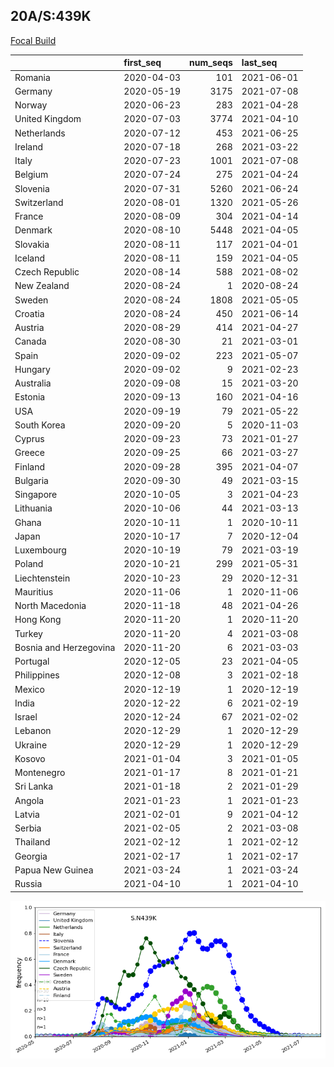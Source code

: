 

## 20A/S:439K
[Focal Build](https://nextstrain.org/groups/neherlab/ncov/S.N439K?c=gt-S_439&f_region=Europe)

|                        | first_seq   |   num_seqs | last_seq   |
|:-----------------------|:------------|-----------:|:-----------|
| Romania                | 2020-04-03  |        101 | 2021-06-01 |
| Germany                | 2020-05-19  |       3175 | 2021-07-08 |
| Norway                 | 2020-06-23  |        283 | 2021-04-28 |
| United Kingdom         | 2020-07-03  |       3774 | 2021-04-10 |
| Netherlands            | 2020-07-12  |        453 | 2021-06-25 |
| Ireland                | 2020-07-18  |        268 | 2021-03-22 |
| Italy                  | 2020-07-23  |       1001 | 2021-07-08 |
| Belgium                | 2020-07-24  |        275 | 2021-04-24 |
| Slovenia               | 2020-07-31  |       5260 | 2021-06-24 |
| Switzerland            | 2020-08-01  |       1320 | 2021-05-26 |
| France                 | 2020-08-09  |        304 | 2021-04-14 |
| Denmark                | 2020-08-10  |       5448 | 2021-04-05 |
| Slovakia               | 2020-08-11  |        117 | 2021-04-01 |
| Iceland                | 2020-08-11  |        159 | 2021-04-05 |
| Czech Republic         | 2020-08-14  |        588 | 2021-08-02 |
| New Zealand            | 2020-08-24  |          1 | 2020-08-24 |
| Sweden                 | 2020-08-24  |       1808 | 2021-05-05 |
| Croatia                | 2020-08-24  |        450 | 2021-06-14 |
| Austria                | 2020-08-29  |        414 | 2021-04-27 |
| Canada                 | 2020-08-30  |         21 | 2021-03-01 |
| Spain                  | 2020-09-02  |        223 | 2021-05-07 |
| Hungary                | 2020-09-02  |          9 | 2021-02-23 |
| Australia              | 2020-09-08  |         15 | 2021-03-20 |
| Estonia                | 2020-09-13  |        160 | 2021-04-16 |
| USA                    | 2020-09-19  |         79 | 2021-05-22 |
| South Korea            | 2020-09-20  |          5 | 2020-11-03 |
| Cyprus                 | 2020-09-23  |         73 | 2021-01-27 |
| Greece                 | 2020-09-25  |         66 | 2021-03-27 |
| Finland                | 2020-09-28  |        395 | 2021-04-07 |
| Bulgaria               | 2020-09-30  |         49 | 2021-03-15 |
| Singapore              | 2020-10-05  |          3 | 2021-04-23 |
| Lithuania              | 2020-10-06  |         44 | 2021-03-13 |
| Ghana                  | 2020-10-11  |          1 | 2020-10-11 |
| Japan                  | 2020-10-17  |          7 | 2020-12-04 |
| Luxembourg             | 2020-10-19  |         79 | 2021-03-19 |
| Poland                 | 2020-10-21  |        299 | 2021-05-31 |
| Liechtenstein          | 2020-10-23  |         29 | 2020-12-31 |
| Mauritius              | 2020-11-06  |          1 | 2020-11-06 |
| North Macedonia        | 2020-11-18  |         48 | 2021-04-26 |
| Hong Kong              | 2020-11-20  |          1 | 2020-11-20 |
| Turkey                 | 2020-11-20  |          4 | 2021-03-08 |
| Bosnia and Herzegovina | 2020-11-20  |          6 | 2021-03-03 |
| Portugal               | 2020-12-05  |         23 | 2021-04-05 |
| Philippines            | 2020-12-08  |          3 | 2021-02-18 |
| Mexico                 | 2020-12-19  |          1 | 2020-12-19 |
| India                  | 2020-12-22  |          6 | 2021-02-19 |
| Israel                 | 2020-12-24  |         67 | 2021-02-02 |
| Lebanon                | 2020-12-29  |          1 | 2020-12-29 |
| Ukraine                | 2020-12-29  |          1 | 2020-12-29 |
| Kosovo                 | 2021-01-04  |          3 | 2021-01-05 |
| Montenegro             | 2021-01-17  |          8 | 2021-01-21 |
| Sri Lanka              | 2021-01-18  |          2 | 2021-01-29 |
| Angola                 | 2021-01-23  |          1 | 2021-01-23 |
| Latvia                 | 2021-02-01  |          9 | 2021-04-12 |
| Serbia                 | 2021-02-05  |          2 | 2021-03-08 |
| Thailand               | 2021-02-12  |          1 | 2021-02-12 |
| Georgia                | 2021-02-17  |          1 | 2021-02-17 |
| Papua New Guinea       | 2021-03-24  |          1 | 2021-03-24 |
| Russia                 | 2021-04-10  |          1 | 2021-04-10 |

![Overall trends S.N439K](/overall_trends_figures/overall_trends_S.N439K.png)